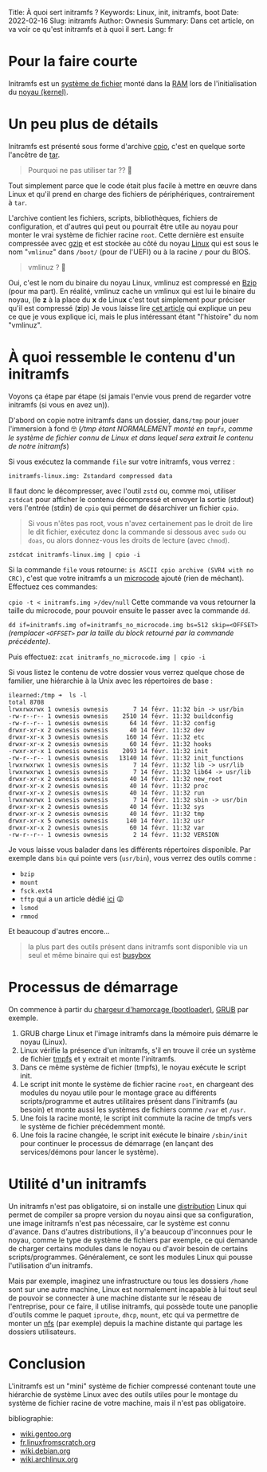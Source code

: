 Title: À quoi sert initramfs ?
Keywords: Linux, init, initramfs, boot
Date: 2022-02-16
Slug: initramfs
Author: Ownesis
Summary: Dans cet article, on va voir ce qu'est initramfs et à quoi il sert.
Lang: fr

# Pour la faire courte
Initramfs est un [système de fichier](https://ilearned.eu/fat.html) monté dans la [RAM](https://en.wikipedia.org/wiki/Random-access_memory) lors de l'initialisation du [noyau (kernel)](https://fr.wikipedia.org/wiki/Noyau_de_syst%C3%A8me_d%27exploitation).

# Un peu plus de détails
Initramfs est présenté sous forme d'archive [cpio](https://fr.wikipedia.org/wiki/Cpio), c'est en quelque sorte l'ancêtre de [tar](https://doc.ubuntu-fr.org/tar).
> Pourquoi ne pas utiliser tar ?? 🧐 

Tout simplement parce que le code était plus facile à mettre en œuvre dans Linux et qu'il prend en charge des fichiers de périphériques, contrairement à `tar`.

L'archive contient les fichiers, scripts, bibliothèques, fichiers de configuration, et d'autres qui peut ou pourrait être utile au noyau pour monter le vrai système de fichier racine `root`.
Cette dernière est ensuite compressée avec [gzip](https://fr.wikipedia.org/wiki/Gzip) et est stockée au côté du noyau [Linux](https://en.wikipedia.org/wiki/Linux_kernel) qui est sous le nom "`vmlinuz`" dans `/boot/` (pour de l'UEFI) ou à la racine `/` pour du BIOS.
> vmlinuz ? 🤨

Oui, c'est le nom du binaire du noyau Linux, vmlinuz est compressé en [Bzip](http://www.bzip.org/) (pour ma part).
En réalité, vmlinuz cache un vmlinux qui est lui le binaire du noyau, (le **z** à la place du **x** de Linu**x** c'est tout simplement pour préciser qu'il est compressé (**z**ip)
Je vous laisse lire [cet article](https://www.lojiciels.com/quest-ce-que-vmlinuz-sous-linux/#Qursquoest-ce_que_vmlinuz_et_Initramfs) qui explique un peu ce que je vous explique ici, mais le plus intéressant étant "l'histoire" du nom "vmlinuz".

# À quoi ressemble le contenu d'un initramfs
Voyons ça étape par étape (si jamais l'envie vous prend de regarder votre initramfs (si vous en avez un)).

D'abord on copie notre initramfs dans un dossier, dans`/tmp` pour jouer l'immersion à fond 🤓 (*/tmp étant NORMALEMENT monté en `tmpfs`, comme le système de fichier connu de Linux et dans lequel sera extrait le contenu de notre initramfs*)

Si vous exécutez la commande `file` sur votre initramfs, vous verrez :

```
initramfs-linux.img: Zstandard compressed data
```

Il faut donc le décompresser, avec l'outil `zstd` ou, comme moi, utiliser `zstdcat` pour afficher le contenu décompressé et envoyer la sortie (stdout) vers l'entrée (stdin) de `cpio` qui permet de désarchiver un fichier `cpio`.

> Si vous n'êtes pas root, vous n'avez certainement pas le droit de lire le dit fichier, exécutez donc la commande si dessous avec `sudo` ou `doas`, ou alors donnez-vous les droits de lecture (avec `chmod`).

`zstdcat initramfs-linux.img | cpio -i`

Si la commande `file` vous retourne: `is ASCII cpio archive (SVR4 with no CRC)`, c'est que votre initramfs a un [microcode](https://en.wikipedia.org/wiki/Microcode) ajouté (rien de méchant).
Effectuez ces commandes:

`cpio -t < initramfs.img >/dev/null`
Cette commande va vous retourner la taille du microcode, pour pouvoir ensuite le passer avec la commande `dd`. 

`dd if=initramfs.img of=initramfs_no_microcode.img bs=512 skip=<OFFSET>` *(remplacer `<OFFSET>` par la taille du block retourné par la commande précédente)*.

Puis effectuez:
`zcat initramfs_no_microcode.img | cpio -i`

Si vous listez le contenu de votre dossier vous verrez quelque chose de familier, une hiérarchie à la Unix  avec les répertoires de base :

```
ilearned:/tmp ➜  ls -l
total 8708
lrwxrwxrwx 1 ownesis ownesis       7 14 févr. 11:32 bin -> usr/bin
-rw-r--r-- 1 ownesis ownesis    2510 14 févr. 11:32 buildconfig
-rw-r--r-- 1 ownesis ownesis      64 14 févr. 11:32 config
drwxr-xr-x 2 ownesis ownesis      40 14 févr. 11:32 dev
drwxr-xr-x 3 ownesis ownesis     160 14 févr. 11:32 etc
drwxr-xr-x 2 ownesis ownesis      60 14 févr. 11:32 hooks
-rwxr-xr-x 1 ownesis ownesis    2093 14 févr. 11:32 init
-rw-r--r-- 1 ownesis ownesis   13140 14 févr. 11:32 init_functions
lrwxrwxrwx 1 ownesis ownesis       7 14 févr. 11:32 lib -> usr/lib
lrwxrwxrwx 1 ownesis ownesis       7 14 févr. 11:32 lib64 -> usr/lib
drwxr-xr-x 2 ownesis ownesis      40 14 févr. 11:32 new_root
drwxr-xr-x 2 ownesis ownesis      40 14 févr. 11:32 proc
drwxr-xr-x 2 ownesis ownesis      40 14 févr. 11:32 run
lrwxrwxrwx 1 ownesis ownesis       7 14 févr. 11:32 sbin -> usr/bin
drwxr-xr-x 2 ownesis ownesis      40 14 févr. 11:32 sys
drwxr-xr-x 2 ownesis ownesis      40 14 févr. 11:32 tmp
drwxr-xr-x 5 ownesis ownesis     140 14 févr. 11:32 usr
drwxr-xr-x 2 ownesis ownesis      60 14 févr. 11:32 var
-rw-r--r-- 1 ownesis ownesis       2 14 févr. 11:32 VERSION
```

Je vous laisse vous balader dans les différents répertoires disponible. Par exemple dans `bin` qui pointe vers (`usr/bin`), vous verrez des outils comme :

- `bzip` 
- `mount`
- `fsck.ext4`
- `tftp` qui a un article dédié [ici](https://ilearned.eu/tftp.html) 😜
- `lsmod`
- `rmmod`

Et beaucoup d'autres encore...

> la plus part des outils présent dans initramfs sont disponible via un seul et même binaire qui est [busybox](https://www.busybox.net/)

# Processus de démarrage
On commence à partir du [chargeur d'hamorcage (bootloader)](https://fr.wikipedia.org/wiki/Chargeur_d%27amor%C3%A7age), [GRUB](https://www.gnu.org/software/grub/) par exemple.

1. GRUB charge Linux et l'image initramfs dans la mémoire puis démarre le noyau (Linux).
2. Linux vérifie la présence d'un initramfs, s'il en trouve il crée un système de fichier [tmpfs](https://doc.ubuntu-fr.org/tmpfs) et y extrait et monte l'initramfs.
3. Dans ce même système de fichier (tmpfs), le noyau exécute le script init.
4. Le script init monte le système de fichier racine `root`, en chargeant des modules du noyau utile pour le montage grace au différents scripts/programme et autres utilitaires présent dans l'initramfs (au besoin) et monte aussi les systèmes de fichiers comme `/var` et `/usr`.
5. Une fois la racine monté, le script init commute la racine de tmpfs vers le système de fichier précédemment monté.
6. Une fois la racine changée, le script init exécute le binaire `/sbin/init` pour continuer le processus de démarrage (en lançant des services/démons pour lancer le système).

# Utilité d'un initramfs
Un initramfs n'est pas obligatoire, si on installe une [distribution](https://fr.wikipedia.org/wiki/Distribution_Linux) Linux qui permet de compiler sa propre version du noyau ainsi que sa configuration, une image initramfs n'est pas nécessaire, car le système est connu d'avance.
Dans d'autres distributions, il y'a beaucoup d'inconnues pour le noyau, comme le type de système de fichiers par exemple, ce qui demande de charger certains modules dans le noyau ou d'avoir besoin de certains scripts/programmes.
Généralement, ce sont les modules Linux qui pousse l'utilisation d'un initramfs.

Mais par exemple, imaginez une infrastructure ou tous les dossiers `/home` sont sur une autre machine, Linux est normalement incapable à lui tout seul de pouvoir se connecter à une machine distante sur le réseau de l'entreprise, pour ce faire, il utilise initramfs, qui possède toute une panoplie d'outils comme le paquet `iproute`, `dhcp`, `mount`, etc qui va permettre de monter un [nfs](https://fr.wikipedia.org/wiki/Network_File_System) (par exemple) depuis la machine distante qui partage les dossiers utilisateurs.

# Conclusion
L'initramfs est un "mini" système de fichier compressé contenant toute une hiérarchie de système Linux avec des outils utiles pour le montage du système de fichier racine de votre machine, mais il n'est pas obligatoire.

bibliographie:
 - [wiki.gentoo.org](https://wiki.gentoo.org/wiki/Initramfs/Guide/fr)
 - [fr.linuxfromscratch.org](https://www.fr.linuxfromscratch.org/view/blfs-svn/postlfs/initramfs.html)
 - [wiki.debian.org](https://wiki.debian.org/initramfs)
 - [wiki.archlinux.org](https://wiki.archlinux.org/title/Microcode)
